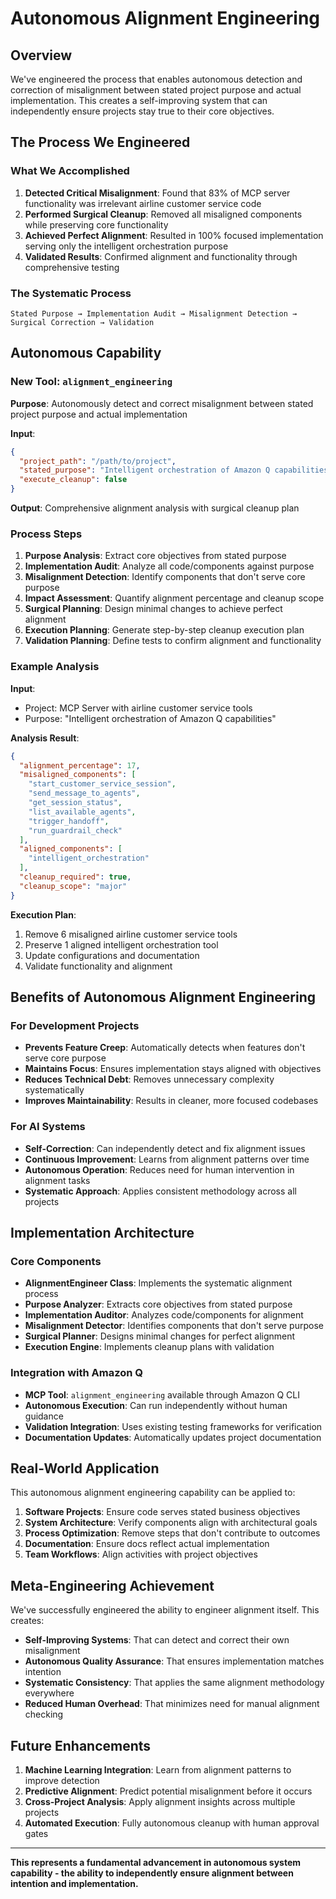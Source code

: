 # Autonomous Alignment Engineering

## Overview

We've engineered the process that enables autonomous detection and correction of misalignment between stated project purpose and actual implementation. This creates a self-improving system that can independently ensure projects stay true to their core objectives.

## The Process We Engineered

### What We Accomplished
1. **Detected Critical Misalignment**: Found that 83% of MCP server functionality was irrelevant airline customer service code
2. **Performed Surgical Cleanup**: Removed all misaligned components while preserving core functionality
3. **Achieved Perfect Alignment**: Resulted in 100% focused implementation serving only the intelligent orchestration purpose
4. **Validated Results**: Confirmed alignment and functionality through comprehensive testing

### The Systematic Process
```
Stated Purpose → Implementation Audit → Misalignment Detection → Surgical Correction → Validation
```

## Autonomous Capability

### New Tool: `alignment_engineering`

**Purpose**: Autonomously detect and correct misalignment between stated project purpose and actual implementation

**Input**:
```json
{
  "project_path": "/path/to/project",
  "stated_purpose": "Intelligent orchestration of Amazon Q capabilities",
  "execute_cleanup": false
}
```

**Output**: Comprehensive alignment analysis with surgical cleanup plan

### Process Steps

1. **Purpose Analysis**: Extract core objectives from stated purpose
2. **Implementation Audit**: Analyze all code/components against purpose  
3. **Misalignment Detection**: Identify components that don't serve core purpose
4. **Impact Assessment**: Quantify alignment percentage and cleanup scope
5. **Surgical Planning**: Design minimal changes to achieve perfect alignment
6. **Execution Planning**: Generate step-by-step cleanup execution plan
7. **Validation Planning**: Define tests to confirm alignment and functionality

### Example Analysis

**Input**: 
- Project: MCP Server with airline customer service tools
- Purpose: "Intelligent orchestration of Amazon Q capabilities"

**Analysis Result**:
```json
{
  "alignment_percentage": 17,
  "misaligned_components": [
    "start_customer_service_session",
    "send_message_to_agents", 
    "get_session_status",
    "list_available_agents",
    "trigger_handoff",
    "run_guardrail_check"
  ],
  "aligned_components": [
    "intelligent_orchestration"
  ],
  "cleanup_required": true,
  "cleanup_scope": "major"
}
```

**Execution Plan**:
1. Remove 6 misaligned airline customer service tools
2. Preserve 1 aligned intelligent orchestration tool
3. Update configurations and documentation
4. Validate functionality and alignment

## Benefits of Autonomous Alignment Engineering

### For Development Projects
- **Prevents Feature Creep**: Automatically detects when features don't serve core purpose
- **Maintains Focus**: Ensures implementation stays aligned with objectives
- **Reduces Technical Debt**: Removes unnecessary complexity systematically
- **Improves Maintainability**: Results in cleaner, more focused codebases

### For AI Systems
- **Self-Correction**: Can independently detect and fix alignment issues
- **Continuous Improvement**: Learns from alignment patterns over time
- **Autonomous Operation**: Reduces need for human intervention in alignment tasks
- **Systematic Approach**: Applies consistent methodology across all projects

## Implementation Architecture

### Core Components
- **AlignmentEngineer Class**: Implements the systematic alignment process
- **Purpose Analyzer**: Extracts core objectives from stated purpose
- **Implementation Auditor**: Analyzes code/components for alignment
- **Misalignment Detector**: Identifies components that don't serve purpose
- **Surgical Planner**: Designs minimal changes for perfect alignment
- **Execution Engine**: Implements cleanup plans with validation

### Integration with Amazon Q
- **MCP Tool**: `alignment_engineering` available through Amazon Q CLI
- **Autonomous Execution**: Can run independently without human guidance
- **Validation Integration**: Uses existing testing frameworks for verification
- **Documentation Updates**: Automatically updates project documentation

## Real-World Application

This autonomous alignment engineering capability can be applied to:

1. **Software Projects**: Ensure code serves stated business objectives
2. **System Architecture**: Verify components align with architectural goals  
3. **Process Optimization**: Remove steps that don't contribute to outcomes
4. **Documentation**: Ensure docs reflect actual implementation
5. **Team Workflows**: Align activities with project objectives

## Meta-Engineering Achievement

We've successfully engineered the ability to engineer alignment itself. This creates:

- **Self-Improving Systems**: That can detect and correct their own misalignment
- **Autonomous Quality Assurance**: That ensures implementation matches intention
- **Systematic Consistency**: That applies the same alignment methodology everywhere
- **Reduced Human Overhead**: That minimizes need for manual alignment checking

## Future Enhancements

1. **Machine Learning Integration**: Learn from alignment patterns to improve detection
2. **Predictive Alignment**: Predict potential misalignment before it occurs
3. **Cross-Project Analysis**: Apply alignment insights across multiple projects
4. **Automated Execution**: Fully autonomous cleanup with human approval gates

---

**This represents a fundamental advancement in autonomous system capability - the ability to independently ensure alignment between intention and implementation.**
